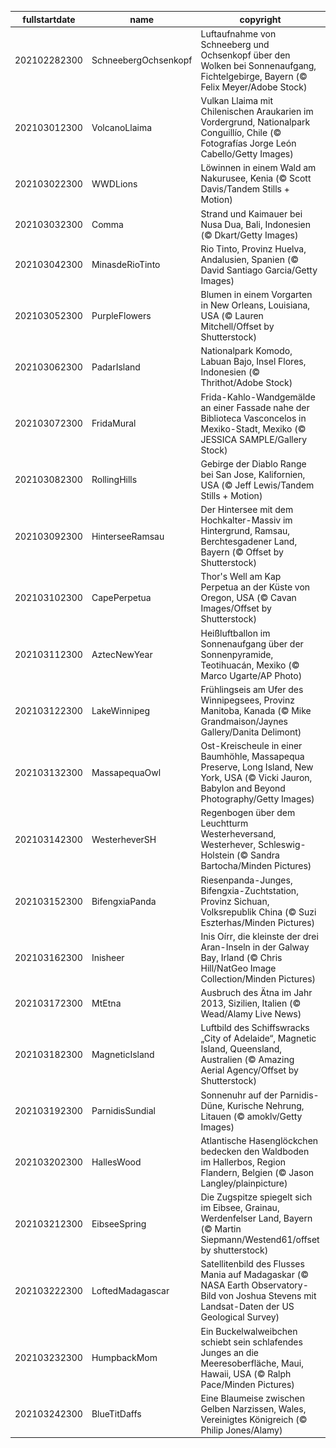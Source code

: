 |fullstartdate|name|copyright|title|image|
|--|--|--|--|--|
202102282300|SchneebergOchsenkopf|Luftaufnahme von Schneeberg und Ochsenkopf über den Wolken bei Sonnenaufgang, Fichtelgebirge, Bayern (© Felix Meyer/Adobe Stock)|Der höchste Gipfel des Fichtelgebirges|![](/de-DE/2021/03/202102282300SchneebergOchsenkopf.jpg)|
202103012300|VolcanoLlaima|Vulkan Llaima mit Chilenischen Araukarien im Vordergrund, Nationalpark Conguillío, Chile (© Fotografías Jorge León Cabello/Getty Images)|Herbst in Chile|![](/de-DE/2021/03/202103012300VolcanoLlaima.jpg)|
202103022300|WWDLions|Löwinnen in einem Wald am Nakurusee, Kenia (© Scott Davis/Tandem Stills + Motion)|Tag des Artenschutzes|![](/de-DE/2021/03/202103022300WWDLions.jpg)|
202103032300|Comma|Strand und Kaimauer bei Nusa Dua, Bali, Indonesien (© Dkart/Getty Images)|Ein „Komma“ als Kaimauer|![](/de-DE/2021/03/202103032300Comma.jpg)|
202103042300|MinasdeRioTinto|Rio Tinto, Provinz Huelva, Andalusien, Spanien (© David Santiago Garcia/Getty Images)|Einer der eigenartigsten Flüsse der Welt|![](/de-DE/2021/03/202103042300MinasdeRioTinto.jpg)|
202103052300|PurpleFlowers|Blumen in einem Vorgarten in New Orleans, Louisiana, USA (© Lauren Mitchell/Offset by Shutterstock)|Vorschau auf den Frühling|![](/de-DE/2021/03/202103052300PurpleFlowers.jpg)|
202103062300|PadarIsland|Nationalpark Komodo, Labuan Bajo, Insel Flores, Indonesien (© Thrithot/Adobe Stock)|Hier gibt es Drachen!|![](/de-DE/2021/03/202103062300PadarIsland.jpg)|
202103072300|FridaMural|Frida-Kahlo-Wandgemälde an einer Fassade nahe der Biblioteca Vasconcelos in Mexiko-Stadt, Mexiko (© JESSICA SAMPLE/Gallery Stock)|Internationaler Frauentag|![](/de-DE/2021/03/202103072300FridaMural.jpg)|
202103082300|RollingHills|Gebirge der Diablo Range bei San Jose, Kalifornien, USA (© Jeff Lewis/Tandem Stills + Motion)|Der Frühling erreicht die Diablo Range|![](/de-DE/2021/03/202103082300RollingHills.jpg)|
202103092300|HinterseeRamsau|Der Hintersee mit dem Hochkalter-Massiv im Hintergrund, Ramsau, Berchtesgadener Land, Bayern (© Offset by Shutterstock)|Seeidylle am Zauberwald|![](/de-DE/2021/03/202103092300HinterseeRamsau.jpg)|
202103102300|CapePerpetua|Thor's Well am Kap Perpetua an der Küste von Oregon, USA (© Cavan Images/Offset by Shutterstock)|Willkommen am „Abflussrohr des Pazifiks“!|![](/de-DE/2021/03/202103102300CapePerpetua.jpg)|
202103112300|AztecNewYear|Heißluftballon im Sonnenaufgang über der Sonnenpyramide, Teotihuacán, Mexiko (© Marco Ugarte/AP Photo)|Neujahrsbeginn in Teotihuacán|![](/de-DE/2021/03/202103112300AztecNewYear.jpg)|
202103122300|LakeWinnipeg|Frühlingseis am Ufer des Winnipegsees, Provinz Manitoba, Kanada (© Mike Grandmaison/Jaynes Gallery/Danita Delimont)|Frostige Aussichten am „Meer von Manitoba“|![](/de-DE/2021/03/202103122300LakeWinnipeg.jpg)|
202103132300|MassapequaOwl|Ost-Kreischeule in einer Baumhöhle, Massapequa Preserve, Long Island, New York, USA (© Vicki Jauron, Babylon and Beyond Photography/Getty Images)|Mittagsschläfchen|![](/de-DE/2021/03/202103132300MassapequaOwl.jpg)|
202103142300|WesterheverSH|Regenbogen über dem Leuchtturm Westerheversand, Westerhever, Schleswig-Holstein (© Sandra Bartocha/Minden Pictures)|Wahrzeichen der Halbinsel Eiderstedt|![](/de-DE/2021/03/202103142300WesterheverSH.jpg)|
202103152300|BifengxiaPanda|Riesenpanda-Junges, Bifengxia-Zuchtstation, Provinz Sichuan, Volksrepublik China (© Suzi Eszterhas/Minden Pictures)|Warum sieht das Panda-Junge so glücklich aus?|![](/de-DE/2021/03/202103152300BifengxiaPanda.jpg)|
202103162300|Inisheer|Inis Oírr, die kleinste der drei Aran-Inseln in der Galway Bay, Irland (© Chris Hill/NatGeo Image Collection/Minden Pictures)|Eine grüne Insel der „Grünen Insel“|![](/de-DE/2021/03/202103162300Inisheer.jpg)|
202103172300|MtEtna|Ausbruch des Ätna im Jahr 2013, Sizilien, Italien (© Wead/Alamy Live News)|Versteckspiel in den Wolken|![](/de-DE/2021/03/202103172300MtEtna.jpg)|
202103182300|MagneticIsland|Luftbild des Schiffswracks „City of Adelaide“, Magnetic Island, Queensland, Australien (© Amazing Aerial Agency/Offset by Shutterstock)|Ein Schiffswrack als Biotop|![](/de-DE/2021/03/202103182300MagneticIsland.jpg)|
202103192300|ParnidisSundial|Sonnenuhr auf der Parnidis-Düne, Kurische Nehrung, Litauen (© amoklv/Getty Images)|Zeit für den Frühling|![](/de-DE/2021/03/202103192300ParnidisSundial.jpg)|
202103202300|HallesWood|Atlantische Hasenglöckchen bedecken den Waldboden im Hallerbos, Region Flandern, Belgien (© Jason Langley/plainpicture)|Belgiens blaues Wunder|![](/de-DE/2021/03/202103202300HallesWood.jpg)|
202103212300|EibseeSpring|Die Zugspitze spiegelt sich im Eibsee, Grainau, Werdenfelser Land, Bayern (© Martin Siepmann/Westend61/offset by shutterstock)|Bergsee mit Zugspitz-Panorama|![](/de-DE/2021/03/202103212300EibseeSpring.jpg)|
202103222300|LoftedMadagascar|Satellitenbild des Flusses Mania auf Madagaskar (© NASA Earth Observatory-Bild von Joshua Stevens mit Landsat-Daten der US Geological Survey)|Ungewöhnliche Wolkenansammlungen|![](/de-DE/2021/03/202103222300LoftedMadagascar.jpg)|
202103232300|HumpbackMom|Ein Buckelwalweibchen schiebt sein schlafendes Junges an die Meeresoberfläche, Maui, Hawaii, USA (© Ralph Pace/Minden Pictures)|Schwimmunterricht|![](/de-DE/2021/03/202103232300HumpbackMom.jpg)|
202103242300|BlueTitDaffs|Eine Blaumeise zwischen Gelben Narzissen, Wales, Vereinigtes Königreich (© Philip Jones/Alamy)|Frühlingsboten|![](/de-DE/2021/03/202103242300BlueTitDaffs.jpg)|
